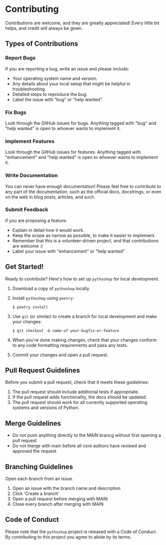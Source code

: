 # Contributing

Contributions are welcome, and they are greatly appreciated! Every little bit
helps, and credit will always be given. 

## Types of Contributions

### Report Bugs

If you are reporting a bug, write an issue and please include:

* Your operating system name and version.
* Any details about your local setup that might be helpful in troubleshooting.
* Detailed steps to reproduce the bug.
* Label the issue with "bug" or "help wanted".

### Fix Bugs

Look through the GitHub issues for bugs. Anything tagged with "bug" and "help
wanted" is open to whoever wants to implement it.

### Implement Features

Look through the GitHub issues for features. Anything tagged with "enhancement"
and "help wanted" is open to whoever wants to implement it.

### Write Documentation

You can never have enough documentation! Please feel free to contribute to any
part of the documentation, such as the official docs, docstrings, or even
on the web in blog posts, articles, and such.

### Submit Feedback

If you are proposing a feature:

* Explain in detail how it would work.
* Keep the scope as narrow as possible, to make it easier to implement.
* Remember that this is a volunteer-driven project, and that contributions
  are welcome :)
* Label your issue with "enhancement" or "help wanted"

## Get Started!

Ready to contribute? Here's how to set up `pythoshop` for local development.

1. Download a copy of `pythoshop` locally.
2. Install `pythoshop` using `poetry`:

    ```console
    $ poetry install
    ```

3. Use `git` (or similar) to create a branch for local development and make your changes:

    ```console
    $ git checkout -b name-of-your-bugfix-or-feature
    ```

4. When you're done making changes, check that your changes conform to any code formatting requirements and pass any tests.

5. Commit your changes and open a pull request.

## Pull Request Guidelines

Before you submit a pull request, check that it meets these guidelines:

1. The pull request should include additional tests if appropriate.
2. If the pull request adds functionality, the docs should be updated.
3. The pull request should work for all currently supported operating systems and versions of Python.

## Merge Guidelines
* Do not push anything directly to the MAIN brancg without first opening a pull request
* Do not merge with main before all core authors have reviewd and approved the request

## Branching Guidelines

Open each branch from an issue.

1. Open an issue with the branch name and description
2. Click 'Create a branch'
3. Open a pull request before merging with MAIN
3. Close every branch after merging with MAIN

## Code of Conduct

Please note that the `pythoshop` project is released with a
Code of Conduct. By contributing to this project you agree to abide by its terms.
